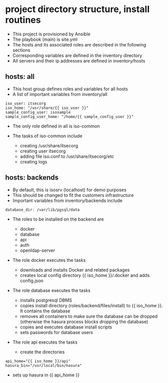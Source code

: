 # project directory structure, install routines

- This project is provisioned by Ansible
- The playbook (main) is site.yml
- The hosts and its associated roles are described in the following sections
- Corresponding variables are defined in the inventory directory
- All servers and their ip addresses are defined in inventory/hosts

## hosts: all
- This host group defines roles and variables for all hosts
- A list of important variables from inventory/all

```console
iso_user: itsecorg
iso_home: "/usr/share/{{ iso_user }}"
sample_config_user: isosample
sample_config_user_home: "/home/{{ sample_config_user }}"
```

- The only role defined in all is iso-common
- The tasks of iso-common include

  - creating /usr/share/itsecorg
  - creating user itsecorg
  - adding file iso.conf to /usr/share/itsecorg/etc
  - creating logs
  
## hosts: backends

- By default, this is isosrv (localhost) for demo purposes
- This should be changed to fit the customers infrastructure
- Important variables from inventory/backends include
  
~~~code
database_dir: /var/lib/pgsql/data
~~~

- The roles to be installed on the backend are
  - docker
  - database
  - api
  - auth
  - openldap-server
  
- The role docker executes the tasks
  - downloads and installs Docker and related packages
  - creates local config directory {{ iso_home }}/.docker and adds config.json

- The role database executes the tasks
  - installs postgresql DBMS
  - copies install directory (roles/backend/files/install) to {{ iso_home }}. It contains the database
  - removes all containers to make sure the database can be dropped (otherwise the hasura process blocks dropping the database)
  - copies and executes database install scripts
  - sets passwords for database users
  
- The role api executes the tasks
  - create the directories
```console
api_home="{{ iso_home }}/api"
hasura_bin="/usr/local/bin/hasura"
```
  - sets up hasura in {{ api_home }}

  